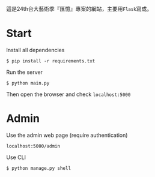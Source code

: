 這是24th台大藝術季『匯憶』專案的網站，主要用`Flask`寫成。

# Start
Install all dependencies
```
$ pip install -r requirements.txt
```

Run the server
```
$ python main.py
```
Then open the browser and check `localhost:5000`

# Admin
Use the admin web page (require authentication)
```
localhost:5000/admin
```
Use CLI
```
$ python manage.py shell
```